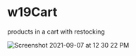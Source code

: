 # w19Cart
products in a cart with restocking

![Screenshot 2021-09-07 at 12 30 22 PM](https://user-images.githubusercontent.com/81912588/132284833-5340b973-c3de-4dd3-98fc-aca6eda78e6f.png)

